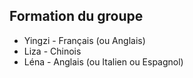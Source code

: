 ## Formation du groupe
- Yingzi - Français (ou Anglais)
- Liza - Chinois
- Léna - Anglais (ou Italien ou Espagnol)

